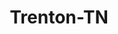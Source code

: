 ---
title: Trenton-TN
slug: trenton-tn
f_state:
- cms/state/tennessee.md
f_locations:
- cms/payday-loan/cash-express-7338.md
- cms/payday-loan/cash-express-7339.md
- cms/payday-loan/cash-express-7358.md
- cms/payday-loan/check-cash-depot-10146.md
- cms/payday-loan/check-cash-depot-10149.md
- cms/payday-loan/family-check-advance-17477.md
- cms/payday-loan/family-check-advance-17487.md
- cms/payday-loan/money-mart-21482.md
- cms/payday-loan/money-mart-2-21556.md
- cms/payday-loan/tca-confidential-27116.md
- cms/payday-loan/trenton-check-advance-27932.md
updated-on: '2024-05-30T13:41:28.615Z'
created-on: '2024-05-30T13:41:28.615Z'
published-on: '2024-05-30T13:54:32.469Z'
f_city: Trenton
layout: '[city].html'
tags: city
---
